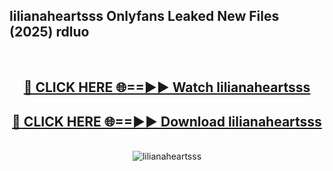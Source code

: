 <h2>lilianaheartsss Onlyfans Leaked New Files (2025) rdluo</h2>
<br>
<div align="center">
<h2><a href="https://mediafiles.top/lilianaheartsss&ref=git" rel="nofollow">🔴 CLICK HERE 🌐==►► Watch lilianaheartsss</a></h2>
<h2><a href="https://mediafiles.top/lilianaheartsss&ref=git" rel="nofollow">🔴 CLICK HERE 🌐==►► Download lilianaheartsss</a></h2>
<br>
<a href="https://mediafiles.top/lilianaheartsss&ref=git" rel="nofollow" data-target="animated-image.originalLink"><img src="https://i.ibb.co.com/xMMVF88/686577567.gif" alt="lilianaheartsss" style="max-width: 100%; display: inline-block;" data-target="animated-image.originalImage"></a>
</div>
<br>
<br>